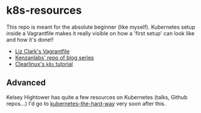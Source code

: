 # k8s-resources
This repo is meant for the absolute beginner (like myself). Kubernetes setup inside a Vagrantfile makes it really visible on how a 'first setup' can look like and how it's done!!

- [Liz Clark's Vagrantfile](ubuntu/Vagrantfile)
- [Kenzanlabs' repo of blog series](https://github.com/kenzanlabs/kubernetes-ci-cd)
- [Clearlinux's `k8s` tutorial](https://clearlinux.org/documentation/clear-linux/tutorials/kubernetes)


## Advanced
Kelsey Hightower has quite a few resources on Kubernetes (talks, Github repos...) I'd go to [kubernetes-the-hard-way](https://github.com/kelseyhightower/kubernetes-the-hard-way) very soon after this.


